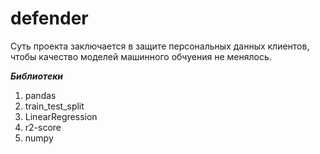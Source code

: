 # defender

Суть проекта заключается в защите персональных данных клиентов, чтобы качество моделей машинного обчуения не менялось. 

***Библиотеки***
1. pandas
2. train_test_split
3. LinearRegression
4. r2-score
5. numpy

